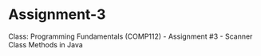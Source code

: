 # Assignment-3
Class: Programming Fundamentals (COMP112) - Assignment #3 - Scanner Class Methods in Java
